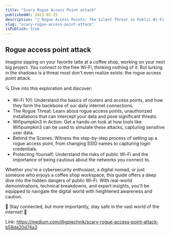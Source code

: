 ```yaml
---
title: "Scary Rogue Access Point attack"
publishedAt: 2023-05-25
description: "📡 Rogue Access Points: The Silent Threat in Public Wi-Fi 📡"
slug: "scary-rogue-access-point-attack"
isPublish: true
---
```


## Rogue access point attack

Imagine sipping on your favorite latte at a coffee shop, working on your next big project. You connect to the free Wi-Fi, thinking nothing of it. But lurking in the shadows is a threat most don't even realize exists: the rogue access point attack.

🔍 Dive into this exploration and discover:

- Wi-Fi 101: Understand the basics of routers and access points, and how they form the backbone of our daily internet connections.
- The Rogue Threat: Learn about rogue access points, unauthorized installations that can intercept your data and pose significant threats.
- Wifipumpkin3 in Action: Get a hands-on look at how tools like Wifipumpkin3 can be used to simulate these attacks, capturing sensitive user data.
- Behind the Scenes: Witness the step-by-step process of setting up a rogue access point, from changing SSID names to capturing login credentials.
- Protecting Yourself: Understand the risks of public Wi-Fi and the importance of being cautious about the networks you connect to.

Whether you're a cybersecurity enthusiast, a digital nomad, or just someone who enjoys a coffee shop workspace, this guide offers a deep dive into the hidden dangers of public Wi-Fi. With real-world demonstrations, technical breakdowns, and expert insights, you'll be equipped to navigate the digital world with heightened awareness and caution.

🔐 Stay connected, but more importantly, stay safe in the vast world of the internet! 🔐

Link: https://medium.com/@gpiechnik/scary-rogue-access-point-attack-b58da20d74a3
